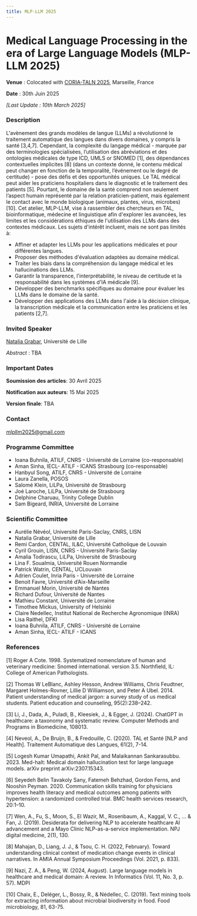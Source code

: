 ```yaml
---
title: MLP-LLM 2025 
---
```


# Medical Language Processing in the era of Large Language Models (MLP-LLM 2025)

**Venue** : Colocated with [CORIA-TALN 2025](https://coria-taln-2025.lis-lab.fr/), Marseille, France

**Date** : 30th Juin 2025

*[Last Update : 10th March 2025]*

### Description

L'avènement des grands modèles de langue (LLMs) a révolutionné le traitement automatique des langues dans divers domaines, y compris la santé [3,4,7]. Cependant, la complexité du langage médical - marquée
par des terminologies spécialisées, l’utilisation des abréviations et des ontologies médicales de type ICD, UMLS or SNOMED [1], des dépendances contextuelles implicites [8] (dans un contexte donné, le contenu
médical peut changer en fonction de la temporalité, l’événement ou le degré de certitude) - pose des défis et des opportunités uniques. Le TAL médical peut aider les praticiens hospitaliers dans le diagnostic et le
traitement des patients [5]. Pourtant, le domaine de la santé comprend non seulement l’aspect humain représenté par la relation praticien-patient, mais également le contact avec le monde biologique (animaux,
plantes, virus, microbes) [10]. Cet atelier, MLP-LLM, vise à rassembler des chercheurs en TAL, bioinformatique, médecine et linguistique afin d'explorer les avancées, les limites et les considérations
éthiques de l'utilisation des LLMs dans des contextes médicaux. Les sujets d'intérêt incluent, mais ne sont pas limités à:

* Affiner et adapter les LLMs pour les applications médicales et pour différentes langues.
* Proposer des méthodes d'évaluation adaptées au domaine médical.
* Traiter les biais dans la compréhension du langage médical et les hallucinations des LLMs.
* Garantir la transparence, l'interprétabilité, le niveau de certitude et la responsabilité dans les systèmes d'IA médicale [9].
* Développer des benchmarks spécifiques au domaine pour évaluer les LLMs dans le domaine de la santé.
* Développer des applications des LLMs dans l'aide à la décision clinique, la transcription médicale et la communication entre les praticiens et les patients [2,7].


### Invited Speaker

[Natalia Grabar](http://natalia.grabar.free.fr/), Université de Lille

_Abstract_ : TBA


### Important Dates

**Soumission des articles**: 30 Avril 2025

**Notification aux auteurs**: 15 Mai 2025

**Version finale**: TBA

### Contact

mlpllm2025@gmail.com

### Programme Committee

* Ioana Buhnila, ATILF, CNRS - Université de Lorraine (co-responsable)
* Aman Sinha, IECL- ATILF - ICANS Strasbourg (co-responsable)
* Hanbyul Song, ATILF, CNRS - Université de Lorraine
* Laura Zanella, POSOS
* Salomé Klein, LiLPa, Université de Strasbourg
* Joé Laroche, LiLPa, Université de Strasbourg 
* Delphine Charuau, Trinity College Dublin 
* Sam Bigeard, INRIA, Université de Lorraine


### Scientific Committee

* Aurélie Névéol, Université Paris-Saclay, CNRS, LISN  
* Natalia Grabar, Université de Lille  
* Remi Cardon, CENTAL, IL&C, Université Catholique de Louvain  
* Cyril Grouin, LISN, CNRS - Université Paris-Saclay  
* Amalia Todirascu, LiLPa, Université de Strasbourg  
* Lina F. Soualmia, Université Rouen Normandie  
* Patrick Watrin, CENTAL, UCLouvain  
* Adrien Coulet, Inria Paris - Université de Lorraine  
* Benoit Favre, Université d’Aix-Marseille  
* Emmanuel Morin, Université de Nantes  
* Richard Dufour, Université de Nantes  
* Mathieu Constant, Université de Lorraine  
* Timothee Mickus, University of Helsinki  
* Claire Nedellec, Institut National de Recherche Agronomique (INRA)  
* Lisa Raithel, DFKI  
* Ioana Buhnila, ATILF, CNRS - Université de Lorraine  
* Aman Sinha, IECL- ATILF - ICANS


### References

[1] Roger A Cote. 1998. Systematized nomenclature of human and veterinary medicine: Snomed international. version 3.5. Northfield, IL: College of American Pathologists.

[2] Thomas W LeBlanc, Ashley Hesson, Andrew Williams, Chris Feudtner, Margaret Holmes-Rovner, Lillie D Williamson, and Peter A Ubel. 2014. Patient understanding of medical jargon: a survey study of us medical students.
Patient education and counseling, 95(2):238–242.

[3] Li, J., Dada, A., Puladi, B., Kleesiek, J., & Egger, J. (2024). ChatGPT in healthcare: a taxonomy and systematic review. Computer Methods and Programs in Biomedicine, 108013.

[4] Neveol, A., De Bruijn, B., & Fredouille, C. (2020). TAL et Santé [NLP and Health]. Traitement Automatique des Langues, 61(2), 7-14.

[5] Logesh Kumar Umapathi, Ankit Pal, and Malaikannan Sankarasubbu. 2023. Med-halt: Medical domain hallucination test for large language models. arXiv preprint arXiv:2307.15343.

[6] Seyedeh Belin Tavakoly Sany, Fatemeh Behzhad, Gordon Ferns, and Nooshin Peyman. 2020. Communication skills training for physicians improves health literacy and medical outcomes among patients with hypertension: a
randomized controlled trial. BMC health services research, 20:1–10.

[7] Wen, A., Fu, S., Moon, S., El Wazir, M., Rosenbaum, A., Kaggal, V. C., ... & Fan, J. (2019). Desiderata for delivering NLP to accelerate healthcare AI advancement and a Mayo Clinic NLP-as-a-service implementation. NPJ digital
medicine, 2(1), 130.

[8] Mahajan, D., Liang, J. J., & Tsou, C. H. (2022, February). Toward understanding clinical context of medication change events in clinical narratives. In AMIA Annual Symposium Proceedings (Vol. 2021, p. 833).

[9] Nazi, Z. A., & Peng, W. (2024, August). Large language models in healthcare and medical domain: A review. In Informatics (Vol. 11, No. 3, p. 57). MDPI

[10] Chaix, E., Deléger, L., Bossy, R., & Nédellec, C. (2019). Text mining tools for extracting information about microbial biodiversity in food. Food microbiology, 81, 63-75.
